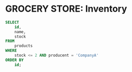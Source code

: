 # GROCERY STORE: Inventory
```sql
SELECT
    id,
    name,
    stock
FROM
    products
WHERE
    stock <= 2 AND producent = 'CompanyA'
ORDER BY 
    id;
```